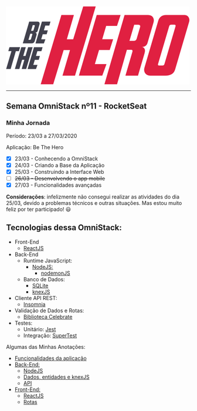 ![App Be the Hero](frontend/src/assets/logo.svg)

-------------------------------

## Semana OmniStack nº11 - RocketSeat

### Minha Jornada

Período: 23/03 a 27/03/2020

Aplicação: Be The Hero

- [X] 23/03 - Conhecendo a OmniStack
- [X] 24/03 - Criando a Base da Aplicação
- [X] 25/03 - Construindo a Interface Web
- [ ] ~~26/03 - Desenvolvendo o app mobile~~
- [X] 27/03 - Funcionalidades avançadas

**Considerações**: infelizmente não consegui realizar as atividades do dia 25/03, devido a problemas técnicos e outras situações. Mas estou muito feliz por ter participado! 😃

## Tecnologias dessa OmniStack:

- Front-End
  - [ReactJS](https://reactjs.org)
- Back-End
  - Runtime JavaScript:
    - [NodeJS:](https://nodejs.org/)
      - [nodemonJS](https://nodemon.io/)
  - Banco de Dados:
    - [SQLite](https://www.sqlite.org)
    - [knexJS](http://knexjs.org/)
- Cliente API REST:
  - [Insomnia](https://insomnia.rest/)
- Validação de Dados e Rotas:
  - [Biblioteca Celebrate](https://github.com/arb/celebrate)
- Testes:
  - Unitário: [Jest](https://jestjs.io/)
  - Integração: [SuperTest](https://github.com/visionmedia/supertest)

Algumas das Minhas Anotações:

- [Funcionalidades da aplicação](my-notes/00-funcionalidades.md)
- [Back-End:](my-notes/backend)
  - [NodeJS](my-notes/backend/01-nodeJS.md)
  - [Dados, entidades e knexJS](my-notes/back-end/02-dados-e-entidades.md)
  - [API](my-notes/back-end/03-api.md)
- [Front-End:](my-notes/frontend)
  - [ReactJS](my-notes/frontend/reactJs.md)
  - [Rotas](my-notes/frontend/reactJs-routes.md)
